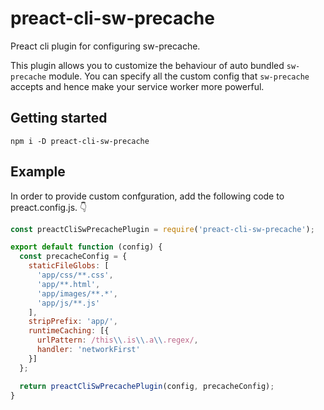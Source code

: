 # preact-cli-sw-precache
Preact cli plugin for configuring sw-precache.

This plugin allows you to customize the behaviour of auto bundled `sw-precache` module.
You can specify all the custom config that `sw-precache` accepts and hence make your service worker more powerful.

## Getting started
```
npm i -D preact-cli-sw-precache
```

## Example
In order to provide custom confguration, add the following code to preact.config.js. :point_down:

```js
const preactCliSwPrecachePlugin = require('preact-cli-sw-precache');

export default function (config) {
  const precacheConfig = {
    staticFileGlobs: [
      'app/css/**.css',
      'app/**.html',
      'app/images/**.*',
      'app/js/**.js'
    ],
    stripPrefix: 'app/',
    runtimeCaching: [{
      urlPattern: /this\\.is\\.a\\.regex/,
      handler: 'networkFirst'
    }]
  };

  return preactCliSwPrecachePlugin(config, precacheConfig);
}
```